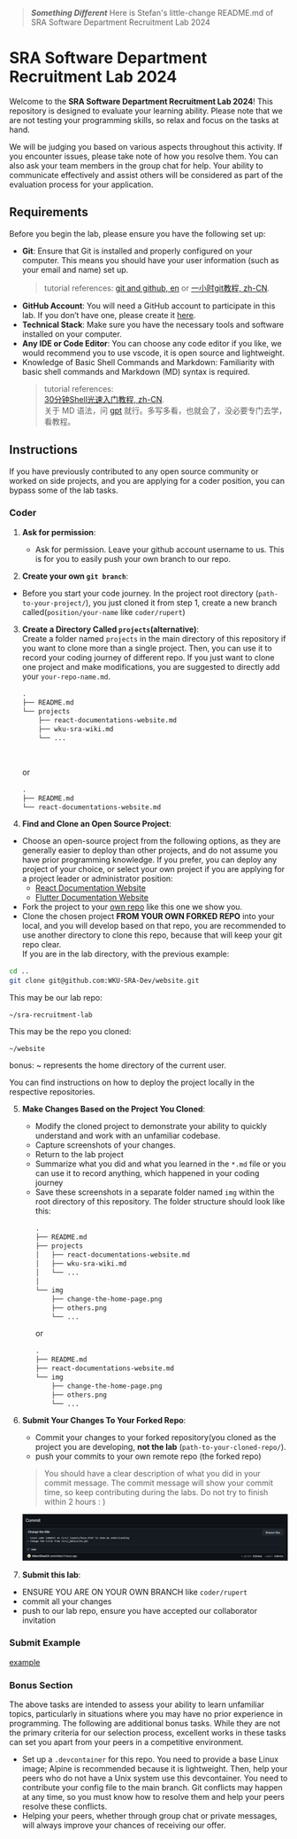 >***Something Different***
>Here is Stefan's little-change README.md of  SRA Software Department Recruitment Lab 2024

# SRA Software Department Recruitment Lab 2024

Welcome to the **SRA Software Department Recruitment Lab 2024**! This repository is designed to evaluate your learning ability. Please note that we are not testing your programming skills, so relax and focus on the tasks at hand.

We will be judging you based on various aspects throughout this activity. If you encounter issues, please take note of how you resolve them. You can also ask your team members in the group chat for help. Your ability to communicate effectively and assist others will be considered as part of the evaluation process for your application.

## Requirements

Before you begin the lab, please ensure you have the following set up:

- **Git**: Ensure that Git is installed and properly configured on your computer. This means you should have your user information (such as your email and name) set up.
   > tutorial references:  [git and github, en](https://www.youtube.com/watch?v=hrTQipWp6co)
   or [一小时git教程, zh-CN](https://www.bilibili.com/video/BV1HM411377j/?spm_id_from=333.337.search-card.all.click). 
- **GitHub Account**: You will need a GitHub account to participate in this lab. If you don’t have one, please create it [here](https://github.com/join).
- **Technical Stack**: Make sure you have the necessary tools and software installed on your computer. 
- **Any IDE or Code Editor**: You can choose any code editor if you like, we would recommend you to use vscode, it is open source and lightweight.
- Knowledge of Basic Shell Commands and Markdown: Familiarity with basic shell commands and Markdown (MD) syntax is required.
   > tutorial references:    
   [30分钟Shell光速入门教程, zh-CN](https://www.bilibili.com/video/BV17m411U7cC/?spm_id_from=333.337.search-card.all.click).   
   关于 MD 语法，问 [gpt](https://chatgpt.com/) 就行。多写多看，也就会了，没必要专门去学，看教程。


## Instructions

If you have previously contributed to any open source community or worked on side projects, and you are applying for a coder position, you can bypass some of the lab tasks.

### Coder
1. **Ask for permission**:  
   - Ask for permission. Leave your github account username to us. This is for you to easily push your own branch to our repo. 

2. **Create your own `git branch`**:
  - Before you start your code journey. In the project root directory (`path-to-your-project/`), you just cloned it from step 1, create a new branch called(`position/your-name` like `coder/rupert`)

3. **Create a Directory Called `projects`(alternative)**:  
   Create a folder named `projects` in the main directory of this repository if you want to clone more than a single project. Then, you can use it to record your coding journey of different repo. If you just want to clone one project and make modifications, you are suggested to directly add your `your-repo-name.md`.

     ```
     .
     ├── README.md
     └── projects
         ├── react-documentations-website.md
         ├── wku-sra-wiki.md
         └── ...
     
      
     ```
     or

      ```
      .
      ├── README.md
      └── react-documentations-website.md
      
      ```

4. **Find and Clone an Open Source Project**:
  - Choose an open-source project from the following options, as they are generally easier to deploy than other projects, and do not assume you have prior programming knowledge. If you prefer, you can deploy any project of your choice, or select your own project if you are applying for a project leader or administrator position:
     - [React Documentation Website](https://github.com/reactjs/react.dev)
     - [Flutter Documentation Website](https://github.com/flutter/website)
   - Fork the project to your [own repo](https://github.com/WKU-SRA-Dev/website) like this one we show you.
   - Clone the chosen project **FROM YOUR OWN FORKED REPO** into your local, and you will develop based on that repo, you are recommended to use another directory to clone this repo, because that will keep your git repo clear.  
   If you are in the lab directory, with the previous example:
   
   ```bash
   cd ..
   git clone git@github.com:WKU-SRA-Dev/website.git
   ```
   
   This may be our lab repo:
   ```
   ~/sra-recruitment-lab
   ```
   This may be the repo you cloned:   
   ```
   ~/website
   ```
   bonus: ~ represents the home directory of the current user. 

You can find instructions on how to deploy the project locally in the respective repositories.


5. **Make Changes Based on the Project You Cloned**:
   - Modify the cloned project to demonstrate your ability to quickly understand and work with an unfamiliar codebase.
   - Capture screenshots of your changes.
   - Return to the lab project
   - Summarize what you did and what you learned in the `*.md` file or you can use it to record anything, which happened in your coding journey
   - Save these screenshots in a separate folder named `img` within the root directory of this repository. The folder structure should look like this:
     ```
     .
     ├── README.md
     ├── projects
     │   ├── react-documentations-website.md
     │   ├── wku-sra-wiki.md
     │   └── ...
     │
     └── img
         ├── change-the-home-page.png
         ├── others.png
         └── ...
     ```
     or
      ```
      .
      ├── README.md
      ├── react-documentations-website.md
      └── img
          ├── change-the-home-page.png
          ├── others.png
          └── ...
      ```

6. **Submit Your Changes To Your Forked Repo**:  
   - Commit your changes to your forked repository(you cloned as the project you are developing, **not the lab** (`path-to-your-cloned-repo/`).
   - push your commits to your own remote repo (the forked repo)    

   >You should have a clear description of what you did in your commit message. The commit message will show your commit time, so keep contributing during the labs. Do not try to finish within 2 hours : )

   ![commit](img/commit1.png)
   
7. **Submit this lab**:  
  - ENSURE YOU ARE ON YOUR OWN BRANCH like `coder/rupert`
  - commit all your changes 
  - push to our lab repo, ensure you have accepted our collaborator invitation

### Submit Example
[example](https://github.com/WKU-SRA-Dev/sra-recruitment-lab/tree/coder/stewie)

### Bonus Section

The above tasks are intended to assess your ability to learn unfamiliar topics, particularly in situations where you may have no prior experience in programming. The following are additional bonus tasks. While they are not the primary criteria for our selection process, excellent works in these tasks can set you apart from your peers in a competitive environment.
- Set up a `.devcontainer` for this repo. You need to provide a base Linux image; Alpine is recommended because it is lightweight. Then, help your peers who do not have a Unix system use this devcontainer. You need to contribute your config file to the main branch. Git conflicts may happen at any time, so you must know how to resolve them and help your peers resolve these conflicts.
- Helping your peers, whether through group chat or private messages, will always improve your chances of receiving our offer.










